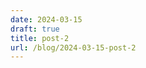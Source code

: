 ```yaml
---
date: 2024-03-15
draft: true
title: post-2
url: /blog/2024-03-15-post-2
---
```


[comment]: <> (THIS FILE WAS AUTO-GENERATED)
